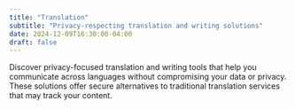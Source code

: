 ```yaml
---
title: "Translation"
subtitle: "Privacy-respecting translation and writing solutions"
date: 2024-12-09T16:30:00-04:00
draft: false
---
```

Discover privacy-focused translation and writing tools that help you communicate across languages without compromising your data or privacy. These solutions offer secure alternatives to traditional translation services that may track your content.
